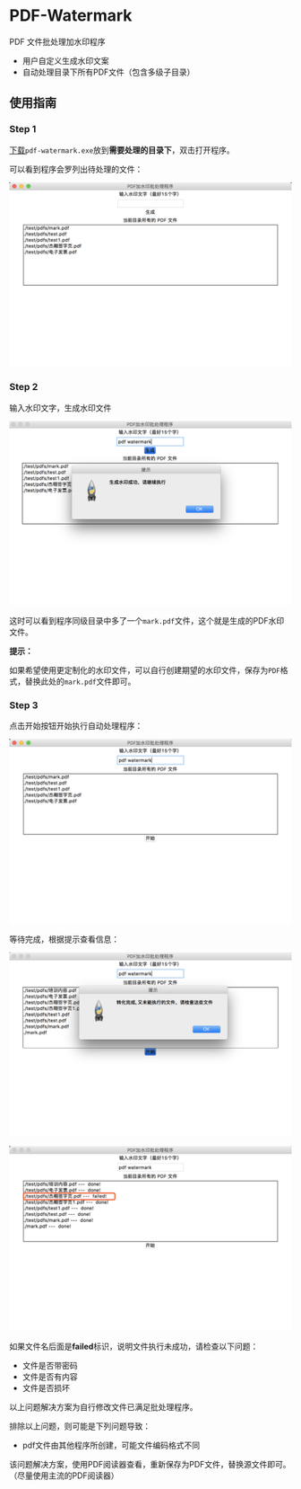 # PDF-Watermark

PDF 文件批处理加水印程序

- 用户自定义生成水印文案
- 自动处理目录下所有PDF文件（包含多级子目录）

## 使用指南

### Step 1

[下载](https://github.com/Here21/PDF-Watermark/releases)`pdf-watermark.exe`放到**需要处理的目录下**，双击打开程序。

可以看到程序会罗列出待处理的文件：

![step1](./images/step_1.png)

### Step 2

输入水印文字，生成水印文件

![step2](./images/step_2.png)

这时可以看到程序同级目录中多了一个`mark.pdf`文件，这个就是生成的PDF水印文件。

**提示：**

如果希望使用更定制化的水印文件，可以自行创建期望的水印文件，保存为`PDF`格式，替换此处的`mark.pdf`文件即可。

### Step 3

点击开始按钮开始执行自动处理程序：

![step3](./images/step_3.png)

等待完成，根据提示查看信息：

![step3.1](./images/step_3.1.png)

![step3.2](./images/step_3.2.png)

如果文件名后面是**failed**标识，说明文件执行未成功，请检查以下问题：
- 文件是否带密码
- 文件是否有内容
- 文件是否损坏

以上问题解决方案为自行修改文件已满足批处理程序。

排除以上问题，则可能是下列问题导致：
- pdf文件由其他程序所创建，可能文件编码格式不同

该问题解决方案，使用PDF阅读器查看，重新保存为PDF文件，替换源文件即可。（尽量使用主流的PDF阅读器）
